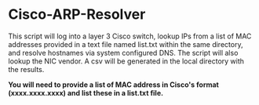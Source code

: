 # Cisco-ARP-Resolver

This script will log into a layer 3 Cisco switch, lookup IPs from a list of MAC addresses provided in a text file named list.txt within the same directory, and resolve hostnames via system configured DNS. The script will also lookup the NIC vendor. A csv will be generated in the local directory with the results.

**You will need to provide a list of MAC address in Cisco's format (xxxx.xxxx.xxxx) and list these in a list.txt file.**
